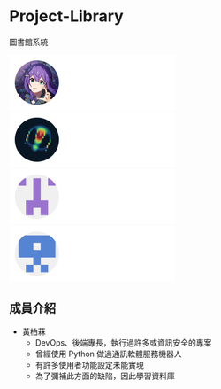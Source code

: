 # Project-Library

圖書館系統
<!--[組員](https://github.com/NFU-Database-Group/.github/tree/main/profile) -->
<p>
    <a href="https://github.com/LTurret">
        <img src="./components/LT.svg" width="300" height="100" alt="Made with SVG">
    </a>
    <a href="https://github.com/kiol1812">
        <img src="./components/kiol.svg" width="300" height="100" alt="Made with SVG">
    </a>
    <a href="https://github.com/Wang-You-Hong">
        <img src="./components/Wang_You_Hong.svg" width="300" height="100" alt="Made with SVG">
    </a>
    <a href="https://github.com/Daniel-TW-0">
        <img src="./components/Daniel_TW_0.svg" width="300" height="100" alt="Made with SVG">
    </a>
</p>

## 成員介紹

- 黃柏菻
  - DevOps、後端專長，執行過許多或資訊安全的專案
  - 曾經使用 Python 做過通訊軟體服務機器人
  - 有許多使用者功能設定未能實現
  - 為了彌補此方面的缺陷，因此學習資料庫
